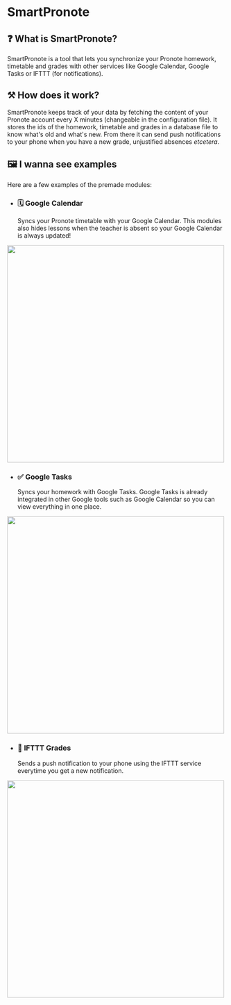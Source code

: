 # SmartPronote

## ❓ What is SmartPronote?

SmartPronote is a tool that lets you synchronize your Pronote homework, timetable and grades with other services like Google Calendar, Google Tasks or IFTTT (for notifications).

## ⚒️ How does it work?

SmartPronote keeps track of your data by fetching the content of your Pronote account every X minutes (changeable in the configuration file). It stores the ids of the homework, timetable and grades in a database file to know what's old and what's new. From there it can send push notifications to your phone when you have a new grade, unjustified absences _etcetera_.

## 🖼️ I wanna see examples

Here are a few examples of the premade modules:

- ### 🗓️ Google Calendar

  Syncs your Pronote timetable with your Google Calendar. This modules also hides lessons when the teacher is absent so your Google Calendar is always updated!

<img src="https://user-images.githubusercontent.com/75615715/211205899-43e61f75-45e6-4d96-a8ba-d39dd7b759e0.png" height="500px">

- ### ✅ Google Tasks

  Syncs your homework with Google Tasks. Google Tasks is already integrated in other Google tools such as Google Calendar so you can view everything in one place.

<img src="https://user-images.githubusercontent.com/75615715/211205918-0f0c0bc5-8703-4e96-bc56-42f540c1f188.png" height="500px">

- ### 🔔 IFTTT Grades

  Sends a push notification to your phone using the IFTTT service everytime you get a new notification.

<img src="https://user-images.githubusercontent.com/75615715/211205945-d02f5014-9d58-4438-b018-9a6ef427344a.png" height="500px">
